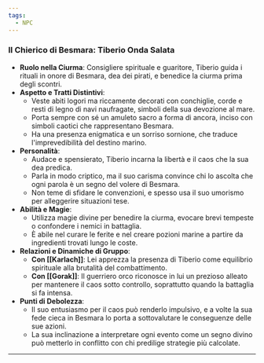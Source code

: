 ```yaml
---
tags:
  - NPC
---
```

### **Il Chierico di Besmara: Tiberio Onda Salata**

- **Ruolo nella Ciurma**: Consigliere spirituale e guaritore, Tiberio guida i rituali in onore di Besmara, dea dei pirati, e benedice la ciurma prima degli scontri.
- **Aspetto e Tratti Distintivi**:
    - Veste abiti logori ma riccamente decorati con conchiglie, corde e resti di legno di navi naufragate, simboli della sua devozione al mare.
    - Porta sempre con sé un amuleto sacro a forma di ancora, inciso con simboli caotici che rappresentano Besmara.
    - Ha una presenza enigmatica e un sorriso sornione, che traduce l'imprevedibilità del destino marino.
- **Personalità**:
    - Audace e spensierato, Tiberio incarna la libertà e il caos che la sua dea predica.
    - Parla in modo criptico, ma il suo carisma convince chi lo ascolta che ogni parola è un segno del volere di Besmara.
    - Non teme di sfidare le convenzioni, e spesso usa il suo umorismo per alleggerire situazioni tese.
- **Abilità e Magie**:
    - Utilizza magie divine per benedire la ciurma, evocare brevi tempeste o confondere i nemici in battaglia.
    - È abile nel curare le ferite e nel creare pozioni marine a partire da ingredienti trovati lungo le coste.
- **Relazioni e Dinamiche di Gruppo**:
    - **Con [[Karlach]]**: Lei apprezza la presenza di Tiberio come equilibrio spirituale alla brutalità del combattimento.
    - **Con [[Gorak]]**: Il guerriero orco riconosce in lui un prezioso alleato per mantenere il caos sotto controllo, soprattutto quando la battaglia si fa intensa.
- **Punti di Debolezza**:
    - Il suo entusiasmo per il caos può renderlo impulsivo, e a volte la sua fede cieca in Besmara lo porta a sottovalutare le conseguenze delle sue azioni.
    - La sua inclinazione a interpretare ogni evento come un segno divino può metterlo in conflitto con chi predilige strategie più calcolate.

---
